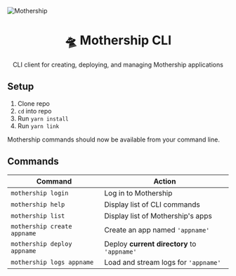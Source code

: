 ![Mothership](https://imgur.com/6InUcxa.png)

<h1 align="center">🛸 Mothership CLI</h1>

<p align="center">CLI client for creating, deploying, and managing Mothership applications</p>

## Setup

1. Clone repo
2. `cd` into repo
3. Run `yarn install`
4. Run `yarn link`

Mothership commands should now be available from your command line.

## Commands

| Command | Action |
|---------|--------|
| `mothership login` | Log in to Mothership |
| `mothership help` | Display list of CLI commands |
| `mothership list` | Display list of Mothership's apps |
| `mothership create appname` | Create an app named `'appname'` |
| `mothership deploy appname` | Deploy **current directory** to `'appname'` |
| `mothership logs appname` | Load and stream logs for `'appname'` |
